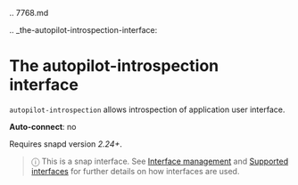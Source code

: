 .. 7768.md

.. _the-autopilot-introspection-interface:

# The autopilot-introspection interface

`autopilot-introspection` allows introspection of application user interface.

**Auto-connect**: no

Requires snapd version _2.24+_.

> ⓘ  This is a snap interface. See [Interface management](/t/interface-management/6154) and [Supported interfaces](/t/supported-interfaces/7744) for further details on how interfaces are used.
